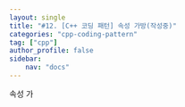 ```yaml
---
layout: single
title: "#12. [C++ 코딩 패턴] 속성 가방(작성중)"
categories: "cpp-coding-pattern"
tag: ["cpp"]
author_profile: false
sidebar: 
    nav: "docs"
---
```


속성 가